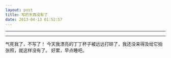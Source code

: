 ```yaml
---
layout: post
title: 写的东西没有了
date: 2013-04-13 01:52:57
---
```


<meta http-equiv='Content-Type' content='text/html; charset=utf-8' />

---

---

气死我了，不写了！
今天我漂亮的丁丁杯子被远远打碎了，我还没来得及给它拍张照，就这样没有了。
好累，早点睡吧。


